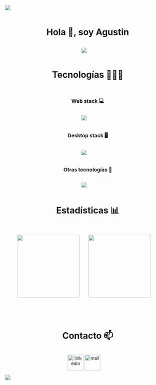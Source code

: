 <img src="https://user-images.githubusercontent.com/73097560/115834477-dbab4500-a447-11eb-908a-139a6edaec5c.gif">

<!--Hola-->
<div id="user-content-toc">
  <ul align="center">
    <summary><h1 style="display: inline-block">Hola 👋, soy Agustin</h1></summary>
  </ul>
</div>


<!---Mensajes-->
<p align="center">
  <a href="#"><img src="https://readme-typing-svg.herokuapp.com/?font=Time+New+Roman&color=9933ff&size=25&center=true&vCenter=true&width=600&height=100&lines=Analista+de+Sistemas🎓;Desarrollador+web💻;Hello+world!!;"></a>
</p>

<!--Tecnologias-->
<div id="user-content-toc">
  <ul align="center">
    <summary><h1 style="display: inline-block">Tecnologías 👨🏻‍💻</h1></summary>
  </ul>
</div>

<!--Web stack-->
<div id="user-content-toc">
  <ul align="center">
    <summary><h3 style="display: inline-block">Web stack 💻</h3></summary>
  </ul>
</div>
<p align="center">
  <a href="#"">
    <img src="https://skillicons.dev/icons?i=html,css,sass,bootstrap,vscode,javascript,ts,react,next,nodejs&perline=5" />
  </a>
</p>

<!--Desk stack-->
<div id="user-content-toc">
  <ul align="center">
    <summary><h3 style="display: inline-block">Desktop stack 🖥️</h3></summary>
  </ul>
</div>
<p align="center">
  <a href="#"">
    <img src="https://skillicons.dev/icons?i=cs,dotnet,visualstudio" />
  </a>
</p>

<!--otros-->
<div id="user-content-toc">
  <ul align="center">
    <summary><h3 style="display: inline-block">Otras tecnologías 💾</h3></summary>
  </ul>
</div>
<p align="center">
  <a href="#"">
    <img src="https://skillicons.dev/icons?i=git,github,sqlite,firebase,npm" />
  </a>
</p>


<!--stats-->
<div id="user-content-toc">
  <ul align="center">
    <summary><h1 style="display: inline-block">Estadísticas 📊</h1></summary>
  </ul>
</div>
<br>
<table align="center">
<tr border="none">
<div width="100%" align="center">
  <img  align="center" height=200 src="https://github-readme-stats.vercel.app/api/top-langs/?username=TutozGhub&locale=es&layout=compact&theme=dark&hide_border=false&no-bg=true&no-frame=true&langs_count=6&custom_title=Lenguajes+más+usados&exclude_repo=Talentium"/>
  <img width=20/>
  <img  align="center" height=200 src="https://github-readme-stats.vercel.app/api?username=TutozGhub&locale=es&theme=dark&hide_border=false&no-bg=true&no-frame=true&show_icons=true&hide_rank=true&icon_color=9933ff"/>
</div>
</table>

<!--Contacto-->
<br>
<div id="user-content-toc">
  <ul align="center">
    <summary><h1 style="display: inline-block">Contacto 📫</h1></summary>
  </ul>
</div>

<p align="center">
<a href="https://www.linkedin.com/in/agustin-fizzano/" target="blank">
  <img align="center" src="https://skillicons.dev/icons?i=linkedin" alt="linkedin" title="Linkedin" height="50" width="50" /></a>
<a href="mailto:agustin-fizzano@hotmail.com" target="blank">
  <img align="center" src="https://skillicons.dev/icons?i=gmail" alt="mail" title="Mail" height="50" width="50" /></a>
</p>



<img src="https://user-images.githubusercontent.com/73097560/115834477-dbab4500-a447-11eb-908a-139a6edaec5c.gif">
